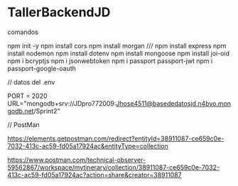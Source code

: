 # TallerBackendJD

comandos

npm init -y
npm install cors
npm install morgan
///
npm install express
npm install nodemon
npm install dotenv
npm install mongoose
npm install joi-oid
npm i bcryptjs
npm i jsonwebtoken
npm i passport passport-jwt
npm i passport-google-oauth

// datos del .env

PORT = 2020
URL="mongodb+srv://JDpro772009:Jhose4511@basededatosjd.n4bvo.mongodb.net/Sprint2"

// PostMan 


https://elements.getpostman.com/redirect?entityId=38911087-ce659c0e-7032-413c-ac59-fd05a17924ac&entityType=collection

https://www.postman.com/technical-observer-59562867/workspace/mytinerary/collection/38911087-ce659c0e-7032-413c-ac59-fd05a17924ac?action=share&creator=38911087
